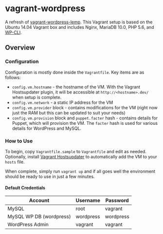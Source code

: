 # vagrant-wordpress
A refresh of [vagrant-wordpress-lemp](https://bitbucket.org/axocomm/vagrant-wordpress-lemp). This Vagrant setup is based on the Ubuntu 14.04 Vagrant box and includes Nginx, MariaDB 10.0, PHP 5.6, and [WP-CLI](http://wp-cli.org/).

## Overview
### Configuration
Configuration is mostly done inside the `Vagrantfile`. Key items are as follows:
+ `config.vm.hostname` - the hostname of the VM. With the Vagrant Hostsupdater plugin, it will be accessible at `http://<hostname>.dev/` when setup is complete.
+ `config.vm.network` - a static IP address for the VM
+ `config.vm.provider` block - contains modifications for the VM (right now just the RAM but this can be updated to suit your needs)
+ `config.vm.provision` block and `puppet.facter` hash - contains details for Puppet, which will provision the VM. The `facter` hash is used for various details for WordPress and MySQL.

### How to Use
To begin, copy `Vagrantfile.sample` to `Vagrantfile` and edit as needed. Optionally, install [Vagrant Hostsupdater](https://github.com/cogitatio/vagrant-hostsupdater) to automatically add the VM to your `hosts` file.

When complete, simply run `vagrant up` and if all goes well the environment should be ready to use in just a few minutes.

#### Default Credentials
Account     | Username  | Password
------------|-----------|---------
MySQL       | root      | vagrant
MySQL WP DB (wordpress) | wordpress | wordpress
WordPress Admin | vagrant | vagrant

